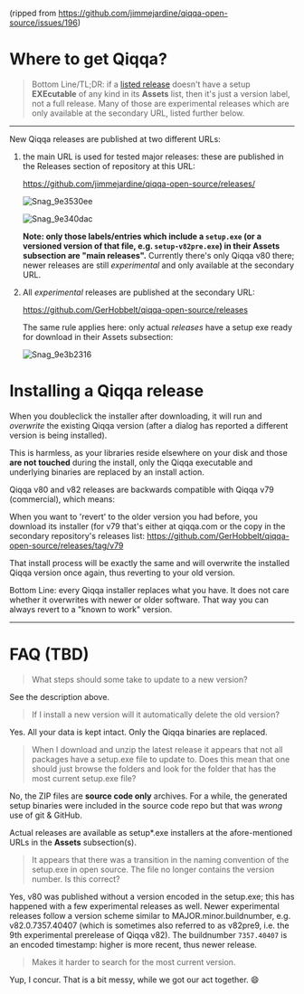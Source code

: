 (ripped from https://github.com/jimmejardine/qiqqa-open-source/issues/196)

# Where to get Qiqqa?

 > 
 > Bottom Line/TL;DR: if a [listed release](https://github.com/jimmejardine/qiqqa-open-source/releases/) doesn't have a setup **EXEcutable** of any kind in its **Assets** list, then it's just a version label, not a full release. Many of those are experimental releases which  are only available at the secondary URL, listed further below. 

---

New Qiqqa releases are published at two different URLs:

1. the main URL is used for tested major releases: these are published in the Releases section of repository at this URL:
   
   https://github.com/jimmejardine/qiqqa-open-source/releases/
   
   ![Snag_9e3530ee](https://user-images.githubusercontent.com/402462/77826912-cd8ad800-7112-11ea-922b-cbfaed109885.png)
   
   ![Snag_9e340dac](https://user-images.githubusercontent.com/402462/77826888-a3d1b100-7112-11ea-80ac-125fd5b6f003.png)
   
   **Note: only those labels/entries which include a `setup.exe` (or a versioned version of that file, e.g. `setup-v82pre.exe`) in their Assets subsection are "main releases".** Currently there's only Qiqqa v80 there; newer releases are still *experimental* and only available at the secondary URL.

1. All *experimental* releases are published at the secondary URL:
   
   https://github.com/GerHobbelt/qiqqa-open-source/releases
   
   The same rule applies here: only actual *releases* have a setup exe ready for download in their Assets subsection:
   
   ![Snag_9e3b2316](https://user-images.githubusercontent.com/402462/77827037-b5678880-7113-11ea-82b3-d37550161bc4.png)

# Installing a Qiqqa release

When you  doubleclick the installer after downloading, it will run and *overwrite* the existing Qiqqa version (after a dialog has reported a different version is being installed).

This is harmless, as your libraries reside elsewhere on your disk and those **are not touched** during the install, only the Qiqqa executable and underlying binaries are replaced by an install action.

Qiqqa v80 and v82 releases are backwards compatible with Qiqqa v79 (commercial), which means:

When you want to 'revert' to the older version you had before, you download its installer (for v79 that's either at qiqqa.com or the copy in the secondary repository's releases list: https://github.com/GerHobbelt/qiqqa-open-source/releases/tag/v79

That install process will be exactly the same and will overwrite the installed Qiqqa version once again, thus reverting to your old version. 

Bottom Line: every Qiqqa installer replaces what you have. It does not care whether it overwrites with newer or older software. That way you can always revert to a "known to work" version.

---

# FAQ (TBD)

 > 
 > What steps should some take to update to a new version? 

See the description above.

 > 
 > If I install a new version will it automatically delete the old version? 

Yes. All your data is kept intact. Only the Qiqqa binaries are replaced.

 > 
 > When I download and unzip the latest release it appears that not all packages have a setup.exe file to update to. Does this mean that one should just browse the folders and look for the folder that has the most current setup.exe file? 

No, the ZIP files are **source code only** archives. For a while, the generated setup binaries were included in the source code repo but that was *wrong* use of git & GitHub.

Actual releases are available as setup\*.exe installers at the afore-mentioned URLs in the **Assets** subsection(s).

 > 
 > It appears that there was a transition in the naming convention of the setup.exe in open source. The file no longer contains the version number. Is this correct? 

Yes, v80 was published without a version encoded in the setup.exe; this has happened with a few experimental releases as well. Newer experimental releases follow a version scheme similar to MAJOR.minor.buildnumber, e.g. v82.0.7357.40407 (which is sometimes also referred to as v82pre9,  i.e. the 9th experimental prerelease of Qiqqa v82). The buildnumber `7357.40407` is an encoded timestamp: higher is more recent, thus newer release.

 > 
 > Makes it harder to search for the most current version. 

Yup, I concur. That is a bit messy, while we got our act together. 😄 
